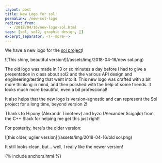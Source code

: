 ```yaml
---
layout: post
title: New Logo for sol!
permalink: /new-sol-logo
redirect_from: 
  - /2018/04/16/new-logo-sol.html
tags: [sol, sol2, graphic design, 🎨]
excerpt_separator: <!--more-->
---
```


We have a new logo for the [sol project](/portfolio/sol)!

<!--more-->

![This shiny, beautiful version!](/assets/img/2018-04-16/new sol.png)

The old logo was made in 10 or so minutes a day before I had to give a presentation in class about sol2 and the various API design and engineering/testing that went into it. This new logo was crafted with a bit more thinking in mind, and then polished with the help of some friends. It looks much more beautiful, even a bit professional!

It also helps that the new logo is version-agnostic and can represent the Sol project for a long time, beyond version 2!

Thanks to Hipony (Alexandr Timofeev) and kyzo (Alexander Scigajlo) from the C++ Slack for helping me get this just right!

For posterity, here's the older version:

![this older, uglier version](/assets/img/2018-04-16/old sol.png)

It still looks clean, but... well, I really like the newer version!

{% include anchors.html %}

